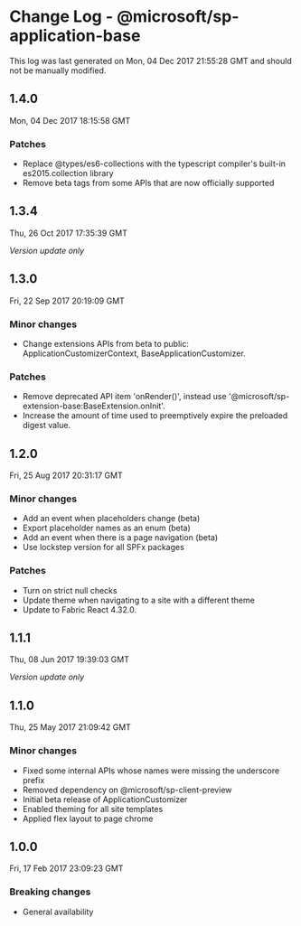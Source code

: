 # Change Log - @microsoft/sp-application-base

This log was last generated on Mon, 04 Dec 2017 21:55:28 GMT and should not be manually modified.

## 1.4.0
Mon, 04 Dec 2017 18:15:58 GMT

### Patches

- Replace @types/es6-collections with the typescript compiler's built-in es2015.collection library
- Remove beta tags from some APIs that are now officially supported

## 1.3.4
Thu, 26 Oct 2017 17:35:39 GMT

*Version update only*

## 1.3.0
Fri, 22 Sep 2017 20:19:09 GMT

### Minor changes

- Change extensions APIs from beta to public: ApplicationCustomizerContext, BaseApplicationCustomizer.

### Patches

- Remove deprecated API item 'onRender()', instead use '@microsoft/sp-extension-base:BaseExtension.onInit'.
- Increase the amount of time used to preemptively expire the preloaded digest value.

## 1.2.0
Fri, 25 Aug 2017 20:31:17 GMT

### Minor changes

- Add an event when placeholders change (beta)
- Export placeholder names as an enum (beta)
- Add an event when there is a page navigation (beta)
- Use lockstep version for all SPFx packages

### Patches

- Turn on strict null checks
- Update theme when navigating to a site with a different theme
- Update to Fabric React 4.32.0.

## 1.1.1
Thu, 08 Jun 2017 19:39:03 GMT

*Version update only*

## 1.1.0
Thu, 25 May 2017 21:09:42 GMT

### Minor changes

- Fixed some internal APIs whose names were missing the underscore prefix
- Removed dependency on @microsoft/sp-client-preview
- Initial beta release of ApplicationCustomizer
- Enabled theming for all site templates
- Applied flex layout to page chrome

## 1.0.0
Fri, 17 Feb 2017 23:09:23 GMT

### Breaking changes

- General availability

